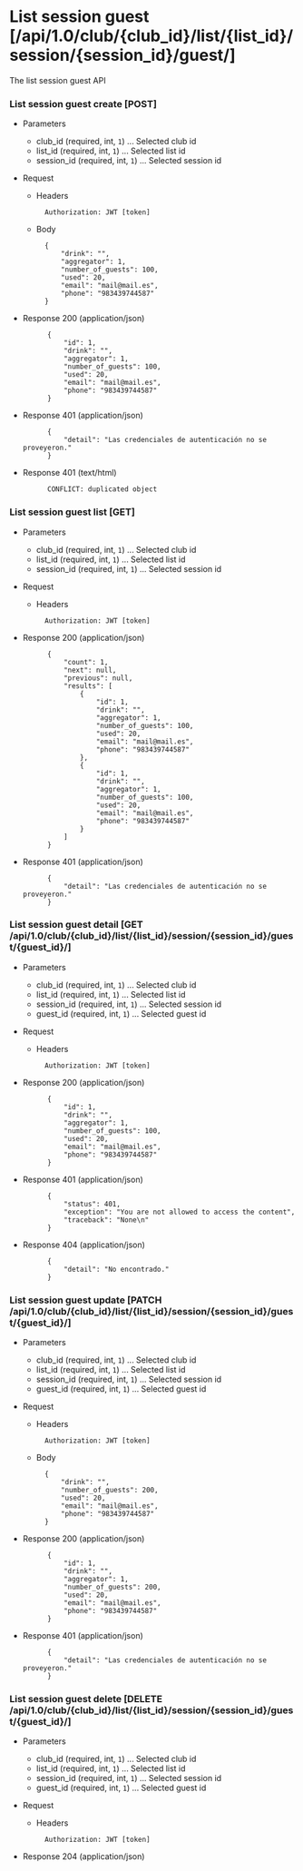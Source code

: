 # List session guest [/api/1.0/club/{club_id}/list/{list_id}/session/{session_id}/guest/]

The list session guest API

### List session guest create [POST]

+ Parameters
    + club_id (required, int, `1`) ... Selected club id
    + list_id (required, int, `1`) ... Selected list id
    + session_id (required, int, `1`) ... Selected session id

+ Request
    + Headers
    
            Authorization: JWT [token]

    + Body
        
            {
                "drink": "",
                "aggregator": 1,
                "number_of_guests": 100,
                "used": 20,
                "email": "mail@mail.es",
                "phone": "983439744587"
            }
            
+ Response 200 (application/json)

            {
                "id": 1,
                "drink": "",
                "aggregator": 1,
                "number_of_guests": 100,
                "used": 20,
                "email": "mail@mail.es",
                "phone": "983439744587"
            }

+ Response 401 (application/json)

            {
                "detail": "Las credenciales de autenticación no se proveyeron."
            }

+ Response 401 (text/html)

            CONFLICT: duplicated object

### List session guest list [GET]

+ Parameters
    + club_id (required, int, `1`) ... Selected club id
    + list_id (required, int, `1`) ... Selected list id
    + session_id (required, int, `1`) ... Selected session id

+ Request
    + Headers
    
            Authorization: JWT [token]

+ Response 200 (application/json)

            {
                "count": 1,
                "next": null,
                "previous": null,
                "results": [
                    {
                        "id": 1,
                        "drink": "",
                        "aggregator": 1,
                        "number_of_guests": 100,
                        "used": 20,
                        "email": "mail@mail.es",
                        "phone": "983439744587"
                    },
                    {
                        "id": 1,
                        "drink": "",
                        "aggregator": 1,
                        "number_of_guests": 100,
                        "used": 20,
                        "email": "mail@mail.es",
                        "phone": "983439744587"
                    }
                ]
            }
            
+ Response 401 (application/json)

            {
                "detail": "Las credenciales de autenticación no se proveyeron."
            }

### List session guest detail [GET /api/1.0/club/{club_id}/list/{list_id}/session/{session_id}/guest/{guest_id}/]

+ Parameters
    + club_id (required, int, `1`) ... Selected club id
    + list_id (required, int, `1`) ... Selected list id
    + session_id (required, int, `1`) ... Selected session id
    + guest_id (required, int, `1`) ... Selected guest id

+ Request
    + Headers
    
            Authorization: JWT [token]

+ Response 200 (application/json)

            {
                "id": 1,
                "drink": "",
                "aggregator": 1,
                "number_of_guests": 100,
                "used": 20,
                "email": "mail@mail.es",
                "phone": "983439744587"
            }

+ Response 401 (application/json)

            {
                "status": 401,
                "exception": "You are not allowed to access the content",
                "traceback": "None\n"
            }

+ Response 404 (application/json)

            {
                "detail": "No encontrado."
            }

### List session guest update [PATCH /api/1.0/club/{club_id}/list/{list_id}/session/{session_id}/guest/{guest_id}/]

+ Parameters
    + club_id (required, int, `1`) ... Selected club id
    + list_id (required, int, `1`) ... Selected list id
    + session_id (required, int, `1`) ... Selected session id
    + guest_id (required, int, `1`) ... Selected guest id

+ Request
    + Headers
    
            Authorization: JWT [token]
    + Body

            {
                "drink": "",
                "number_of_guests": 200,
                "used": 20,
                "email": "mail@mail.es",
                "phone": "983439744587"
            }

+ Response 200 (application/json)

            {
                "id": 1,
                "drink": "",
                "aggregator": 1,
                "number_of_guests": 200,
                "used": 20,
                "email": "mail@mail.es",
                "phone": "983439744587"
            }

+ Response 401 (application/json)

            {
                "detail": "Las credenciales de autenticación no se proveyeron."
            }

### List session guest delete [DELETE /api/1.0/club/{club_id}/list/{list_id}/session/{session_id}/guest/{guest_id}/]

+ Parameters
    + club_id (required, int, `1`) ... Selected club id
    + list_id (required, int, `1`) ... Selected list id
    + session_id (required, int, `1`) ... Selected session id
    + guest_id (required, int, `1`) ... Selected guest id

+ Request
    + Headers
    
            Authorization: JWT [token]

+ Response 204 (application/json)
